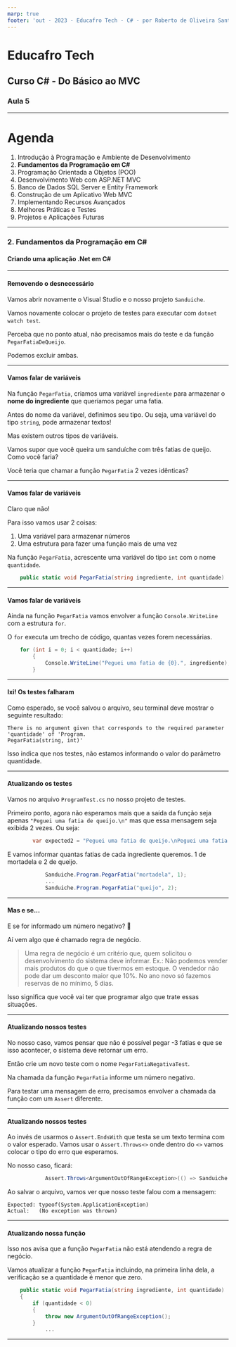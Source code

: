 ```yaml
---
marp: true
footer: 'out - 2023 - Educafro Tech - C# - por Roberto de Oliveira Santos'
---
```

<style>
section {
    justify-content: start;
}

img[alt$="<"] {
    float: left;
    margin-right: 2em;
    }

img[alt$="center"] {
    display: block;
    margin: 0 auto;
    }
</style>

<style scoped>section { justify-content: center; }</style>

# Educafro Tech
## Curso C# - Do Básico ao MVC
### Aula 5
---
# Agenda
1. Introdução à Programação e Ambiente de Desenvolvimento
2. **Fundamentos da Programação em C#**
3. Programação Orientada a Objetos (POO)
4. Desenvolvimento Web com ASP.NET MVC
5. Banco de Dados SQL Server e Entity Framework
6. Construção de um Aplicativo Web MVC
7. Implementando Recursos Avançados
8. Melhores Práticas e Testes
9. Projetos e Aplicações Futuras

---
<style scoped>section { justify-content: center; }</style>

### 2. Fundamentos da Programação em C#
#### Criando uma aplicação .Net em C#

---

#### Removendo o desnecessário

Vamos abrir novamente o Visual Studio e o nosso projeto ```Sanduiche```.

Vamos novamente colocar o projeto de testes para executar com ```dotnet watch test```.

Perceba que no ponto atual, não precisamos mais do teste e da função ```PegarFatiaDeQueijo```.

Podemos excluir ambas.

---

#### Vamos falar de variáveis

Na função ```PegarFatia```, criamos uma variável ```ingrediente``` para armazenar o **nome do ingrediente** que queríamos pegar uma fatia.

Antes do nome da variável, definimos seu tipo. Ou seja, uma variável do tipo ```string```, pode armazenar textos!

Mas existem outros tipos de variáveis.

Vamos supor que você queira um sanduíche com três fatias de queijo. Como você faria?

Você teria que chamar a função ```PegarFatia``` 2 vezes idênticas?

---

#### Vamos falar de variáveis

Claro que não!

Para isso vamos usar 2 coisas:
1. Uma variável para armazenar números
2. Uma estrutura para fazer uma função mais de uma vez

Na função ```PegarFatia```, acrescente uma variável do tipo ```int``` com o nome ```quantidade```.

``` c#
    public static void PegarFatia(string ingrediente, int quantidade)
```

---

#### Vamos falar de variáveis

Ainda na função ```PegarFatia``` vamos envolver a função ```Console.WriteLine``` com a estrutura ```for```.

O ```for``` executa um trecho de código, quantas vezes forem necessárias.

``` c#
    for (int i = 0; i < quantidade; i++)
        {
            Console.WriteLine("Peguei uma fatia de {0}.", ingrediente);
        }
```

---

#### Ixi! Os testes falharam

Como esperado, se você salvou o arquivo, seu terminal deve mostrar o seguinte resultado:

```
There is no argument given that corresponds to the required parameter 'quantidade' of 'Program.
PegarFatia(string, int)'
```

Isso indica que nos testes, não estamos informando o valor do parâmetro quantidade.

---

#### Atualizando os testes

Vamos no arquivo ```ProgramTest.cs``` no nosso projeto de testes.

Primeiro ponto, agora não esperamos mais que a saída da função seja apenas ```"Peguei uma fatia de queijo.\n"``` mas que essa mensagem seja exibida 2 vezes. Ou seja:

```csharp
        var expected2 = "Peguei uma fatia de queijo.\nPeguei uma fatia de queijo.\n";
```

E vamos informar quantas fatias de cada ingrediente queremos. 1 de mortadela e 2 de queijo.

```csharp
            Sanduiche.Program.PegarFatia("mortadela", 1);
            ...
            Sanduiche.Program.PegarFatia("queijo", 2);
```

---

#### Mas e se...

E se for informado um número negativo? 🤔

Aí vem algo que é chamado regra de negócio.

> Uma regra de negócio é um critério que, quem solicitou o desenvolvimento do sistema deve informar.
Ex.: 
Não podemos vender mais produtos do que o que tivermos em estoque.
O vendedor não pode dar um desconto maior que 10%.
No ano novo só fazemos reservas de no mínimo, 5 dias.

Isso significa que você vai ter que programar algo que trate essas situações.

---

#### Atualizando nossos testes

No nosso caso, vamos pensar que não é possível pegar -3 fatias e que se isso acontecer, o sistema deve retornar um erro.

Então crie um novo teste com o nome ```PegarFatiaNegativaTest```.

Na chamada da função ```PegarFatia``` informe um número negativo.

Para testar uma mensagem de erro, precisamos envolver a chamada da função com um ```Assert``` diferente.

---

#### Atualizando nossos testes

Ao invés de usarmos o ```Assert.EndsWith``` que testa se um texto termina com o valor esperado. Vamos usar o ```Assert.Throws<>``` onde dentro do ```<>``` vamos colocar o tipo do erro que esperamos.

No nosso caso, ficará:

```csharp
            Assert.Throws<ArgumentOutOfRangeException>(() => Sanduiche.Program.PegarFatia("presunto", -5));
```

Ao salvar o arquivo, vamos ver que nosso teste falou com a mensagem:

```
Expected: typeof(System.ApplicationException)
Actual:   (No exception was thrown)
```

---


#### Atualizando nossa função

Isso nos avisa que a função ```PegarFatia``` não está atendendo a regra de negócio.

Vamos atualizar a função ```PegarFatia``` incluindo, na primeira linha dela, a verificação se a quantidade é menor que zero.

```csharp
    public static void PegarFatia(string ingrediente, int quantidade)
    {
        if (quantidade < 0)
        {
            throw new ArgumentOutOfRangeException();
        }
            ...
```

---


